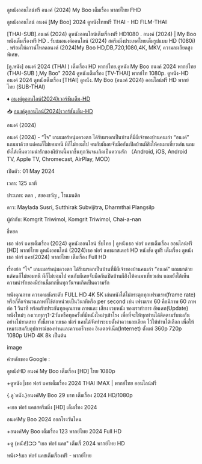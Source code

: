 ดูหนังออนไลน์ฟรี อนงค์ (2024) My Boo เต็มเรื่อง พากย์ไทย FHD

ดูหนังออนไลน์ อนงค์ [My Boo] 2024 ดูหนังไทยฟรี THAI - HD FILM-THAI

[THAI-SUB].อนงค์ (2024) ดูหนังออนไลน์เต็มเรื่องฟรี HD1080 . อนงค์ (2024) | My Boo หนังเต็มเรื่องฟรี HD . รับชมอนงค์ออนไลน์ (2024) สตรีมมิ่งประเทศไทยเต็มรูปแบบ HD (1080i) . พร้อมให้ดาวน์โหลดอนงค์ (2024)My Boo HD,DB,720,1080,4K, MKV, ความละเอียดสูงพิเศษ.

[ดู.หนัง] อนงค์ 2024 (THAI ) เต็มเรื่อง HD พากย์ไทย.ดูหนัง My Boo อนงค์ 2024 พากย์ไทย (THAI-SUB ),My Boo" 2024 ดูหนังเต็มเรื่อง [TV-THAI] พากย์ไท 1080p. ดูหนัง-HD อนงค์ 2024 ดูหนังเต็มเรื่อง [THAI] ดูหนัง. My Boo (อนงค์ 2024) ออนไลน์ฟรี HD พากย์ไทย (SUB-THAI)

♦ <a href="https://t.co/DtcEprQbfV" rel="nofollow">อนงค์ดูออนไลน์(2024)เวอร์ชันเต็ม-HD</a>

📥 <a href="https://t.co/DtcEprQbfV" rel="nofollow">อนงค์ดูออนไลน์(2024)เวอร์ชันเต็ม-HD</a>

อนงค์ (2024)

อนงค์ (2024) - “โจ” เกมเมอร์หนุ่มดวงตก ได้รับมรดกเป็นบ้านที่มีผีเจ้าของบ้านคนเก่า “อนงค์” แถมมาด้วย แต่คนก็ไม่ยอมหนี ผีก็ไม่ยอมไป คนกับผีเลยจับมือกันเปิดบ้านผีสิงให้คนมาเที่ยวเล่น แถมยังได้เห็นความน่ารักของผีบ้านนี้มากขึ้นทุกวันจนเกิดเป็นความรัก （Android, iOS, Android TV, Apple TV, Chromecast, AirPlay, MOD）

เปิดตัว: 01 May 2024

เวลา: 125 นาที

ประเภท: ตลก , สยองขวัญ , โรแมนติก

ดาว: Maylada Susri, Sutthirak Subvijitra, Dharmthai Plangsilp

ผู้กำกับ: Komgrit Triwimol, Komgrit Triwimol, Chai-a-nan

ธี่หยด

เธอ ฟอร์ แคชเต็มเรื่อง (2024) ดูหนังออนไลน์ ซับไทย | ดูหนังเธอ ฟอร์ แคชเต็มเรื่อง ออนไลน์ฟรี [HD] พากย์ไทย ดูหนังออนไลน์ (2024)เธอ ฟอร์ แคชมาสเตอร์ HD หนังชัด ดูฟรี เต็มเรื่อง ดูหนังเธอ ฟอร์ แคช(2024) พากย์ไทย เต็มเรื่อง Full HD

เรื่องย่อ “โจ” เกมเมอร์หนุ่มดวงตก ได้รับมรดกเป็นบ้านที่มีผีเจ้าของบ้านคนเก่า “อนงค์” แถมมาด้วย แต่คนก็ไม่ยอมหนี ผีก็ไม่ยอมไป คนกับผีเลยจับมือกันเปิดบ้านผีสิงให้คนมาเที่ยวเล่น แถมยังได้เห็นความน่ารักของผีบ้านนี้มากขึ้นทุกวันจนเกิดเป็นความรัก

หนังคุณภาพ ความคมชัดระดับ FULL HD 4K 5K เล่นหนังได้ไม่กระตุกทุกเฟรมเรท(frame rate) หรือก็คือจำนวนภาพที่ใช้ต่อหน่วยเป็นวินาทีหรือ per second เช่น เฟรมเรท 60 คือมีภาพ 60 ภาพต่อ 1 วินาที พร้อมรับประกันทุกคุณภาพ ภาพและ เสียง เวบหนัง ของเราทำการ อัพเดท(Update) หนังใหม่ๆ ลงเวบทุกๆ1-2วันหรือทุกครั้งที่มีหนังใหม่ๆเข้าโรง เพื่อที่จะให้ทุกท่านได้ติดตามรับชมกันอย่างไม่ขาดสาย ทั้งนี้ทางเวบเธอ ฟอร์ แคชได้จัดทำระบบตั้งค่าความละเอียด ไว้ให้ท่านได้เลือก เพื่อให้เหมาะสมกับอุปการณ์ของท่านและความเร็วของ อินเตอร์เน็ต(Internet) ตั้งแต่ 360p 720p 1080p UHD 4K 8k เป็นต้น

image

คำหลักของ Google :

ดูหนังHD อนงค์ My Boo เต็มเรื่อง [HD] ไทย 1080p

+ดูหนัง |เธอ ฟอร์ แคชเต็มเรื่อง 2024 THAI IMAX | พากย์ไทย ออนไลน์ฟรี

{.ดู`หนัง.}อนงค์My Boo 29 บาท เต็มเรื่อง 2024 HD/1080p

+เธอ ฟอร์ แคชสตรีมมิ่ง [HD] เต็มเรื่อง 2024

อนงค์My Boo 2024 ออกโรงวันไหน

+อนงค์My Boo เต็มเรื่อง 123 พากย์ไทย 2024 Full HD

+ดู (หนัง!)➲➲ "เธอ ฟอร์ แคช" เต็มเรื่ 2024 พากย์ไทย HD

หนัง>!เธอ ฟอร์ แคชเต็มเรื่องฟรี - พากย์ไทย
